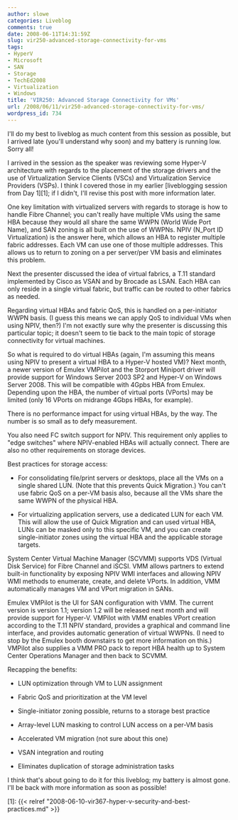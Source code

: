 ```yaml
---
author: slowe
categories: Liveblog
comments: true
date: 2008-06-11T14:31:59Z
slug: vir250-advanced-storage-connectivity-for-vms
tags:
- HyperV
- Microsoft
- SAN
- Storage
- TechEd2008
- Virtualization
- Windows
title: 'VIR250: Advanced Storage Connectivity for VMs'
url: /2008/06/11/vir250-advanced-storage-connectivity-for-vms/
wordpress_id: 734
---
```


I'll do my best to liveblog as much content from this session as possible, but I arrived late (you'll understand why soon) and my battery is running low. Sorry all!

I arrived in the session as the speaker was reviewing some Hyper-V architecture with regards to the placement of the storage drivers and the use of Virtualization Service Clients (VSCs) and Virtualization Service Providers (VSPs). I think I covered those in my earlier [liveblogging session from Day 1][1]; if I didn't, I'll revise this post with more information later.

One key limitation with virtualized servers with regards to storage is how to handle Fibre Channel; you can't really have multiple VMs using the same HBA because they would all share the same WWPN (World Wide Port Name), and SAN zoning is all built on the use of WWPNs. NPIV (N_Port ID Virtualization) is the answer here, which allows an HBA to register multiple fabric addresses. Each VM can use one of those multiple addresses. This allows us to return to zoning on a per server/per VM basis and eliminates this problem.

Next the presenter discussed the idea of virtual fabrics, a T.11 standard implemented by Cisco as VSAN and by Brocade as LSAN. Each HBA can only reside in a single virtual fabric, but traffic can be routed to other fabrics as needed.

Regarding virtual HBAs and fabric QoS, this is handled on a per-initiator WWPN basis. (I guess this means we can apply QoS to individual VMs when using NPIV, then?) I'm not exactly sure why the presenter is discussing this particular topic; it doesn't seem to tie back to the main topic of storage connectivity for virtual machines.

So what is required to do virtual HBAs (again, I'm assuming this means using NPIV to present a virtual HBA to a Hyper-V hosted VM)? Next month, a newer version of Emulex VMPilot and the Storport Miniport driver will provide support for Windows Server 2003 SP2 and Hyper-V on Windows Server 2008. This will be compatible with 4Gpbs HBA from Emulex. Depending upon the HBA, the number of virtual ports (VPorts) may be limited (only 16 VPorts on midrange 4Gbps HBAs, for example).

There is no performance impact for using virtual HBAs, by the way. The number is so small as to defy measurement.

You also need FC switch support for NPIV. This requirement only applies to "edge switches" where NPIV-enabled HBAs will actually connect. There are also no other requirements on storage devices.

Best practices for storage access:

* For consolidating file/print servers or desktops, place all the VMs on a single shared LUN. (Note that this prevents Quick Migration.) You can't use fabric QoS on a per-VM basis also, because all the VMs share the same WWPN of the physical HBA.

* For virtualizing application servers, use a dedicated LUN for each VM. This will allow the use of Quick Migration and can used virtual HBA, LUNs can be masked only to this specific VM, and you can create single-initiator zones using the virtual HBA and the applicable storage targets.

System Center Virtual Machine Manager (SCVMM) supports VDS (Virtual Disk Service) for Fibre Channel and iSCSI. VMM allows partners to extend built-in functionality by exposing NPIV WMI interfaces and allowing NPIV WMI methods to enumerate, create, and delete VPorts. In addition, VMM automatically manages VM and VPort migration in SANs.

Emulex VMPilot is the UI for SAN configuration with VMM. The current version is version 1.1; version 1.2 will be released next month and will provide support for Hyper-V. VMPilot with VMM enables VPort creation according to the T.11 NPIV standard, provides a graphical and command line interface, and provides automatic generation of virtual WWPNs. (I need to stop by the Emulex booth downstairs to get more information on this.) VMPilot also supplies a VMM PRO pack to report HBA health up to System Center Operations Manager and then back to SCVMM.

Recapping the benefits:

* LUN optimization through VM to LUN assignment

* Fabric QoS and prioritization at the VM level

* Single-initiator zoning possible, returns to a storage best practice

* Array-level LUN masking to control LUN access on a per-VM basis

* Accelerated VM migration (not sure about this one)

* VSAN integration and routing

* Eliminates duplication of storage administration tasks

I think that's about going to do it for this liveblog; my battery is almost gone. I'll be back with more information as soon as possible!

[1]: {{< relref "2008-06-10-vir367-hyper-v-security-and-best-practices.md" >}}

